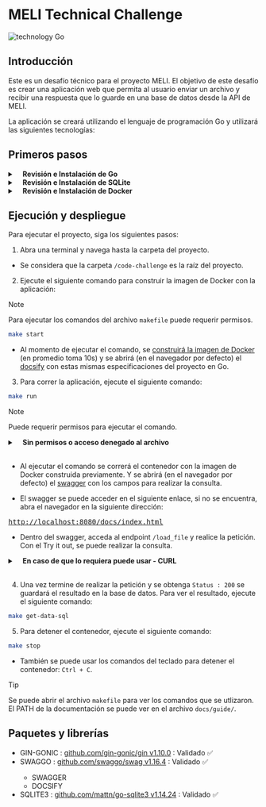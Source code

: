 # MELI Technical Challenge

![technology Go](https://img.shields.io/badge/technology-go-blue.svg)

## Introducción

Este es un desafío técnico para el proyecto MELI. El objetivo de este desafío es crear una aplicación web que permita al usuario enviar un archivo y recibir una respuesta que lo guarde en una base de datos desde la API de MELI.

La aplicación se creará utilizando el lenguaje de programación Go y utilizará las siguientes tecnologías:

## Primeros pasos

<details>
  <summary><b>&emsp;Revisión e Instalación de Go</b></summary>
  <p>En caso de no tener instalado Go, siga los pasos del link-oficial para instalarlo:  <pre><a href="https://golang.org/doc/install">https://golang.org/doc/install</a></pre></p>
  <p>Si tiene instalado Go, revisar la versión instalada con: <code>go version</code>
  <br>El proyecto esta ejecutándose en la versión <u><b>1.22</b></u> de Go.
  </p>
</details>

<details>
  <summary><b>&emsp;Revisión e Instalación de SQLite</b></summary>
  <p>En caso de no tener instalado SQLite, siga los pasos a continuación para instalarlo:  <a href="https://www.sqlite.org/download.html">https://www.sqlite.org/download.html</a></p>
  <p>Si tiene instalado SQLite, revisar la versión instalada con: <code>sqlite3 --version</code>
  <br>El proyecto esta ejecutándose en la versión <u><b>3.41.3</b></u> de SQLite.
  </p>
</details>

<details>
    <summary><b>&emsp;Revisión e Instalación de Docker</b></summary>
    <p>En caso de no tener instalado Docker, siga los pasos a continuación para instalarlo:  <a href="https://docs.docker.com/engine/install/">https://docs.docker.com/engine/install/</a></p>
    <p>Si tiene instalado Docker, revisar la versión instalada con: <code>docker --version</code>
    <br>El proyecto esta ejecutándose en la versión <u><b>27.3.1</b></u> de Docker.
</details>

## Ejecución y despliegue

Para ejecutar el proyecto, siga los siguientes pasos:

1. Abra una terminal y navega hasta la carpeta del proyecto.

- Se considera que la carpeta `/code-challenge` es la raíz del proyecto.

2. Ejecute el siguiente comando para construir la imagen de Docker con la aplicación:

> [!NOTE]  
> Para ejecutar los comandos del archivo `makefile` puede requerir permisos.

```bash
make start
```

- Al momento de ejecutar el comando, se <u>construirá la imagen de Docker</u> (en promedio toma 10s) y se abrirá (en el navegador por defecto) el <u>docsify</u> con estas mismas especificaciones del proyecto en Go.

3. Para correr la aplicación, ejecute el siguiente comando:

```bash
make run
```

> [!NOTE]  
> Puede requerir permisos para ejecutar el comando.

<details>
  <summary>&emsp;<b>Sin permisos o acceso denegado al archivo</b></summary>
  <p>Para correr el proyecto, ejecute el siguiente comando:</p>
  <pre><code>docker run -p 8080:8080 -v $(pwd)/items.db:/app/items.db gin-sqlite-app & open http://localhost:8080/docs/index.html</code></pre>
</details><br>

- Al ejecutar el comando se correrá el contenedor con la imagen de Docker construida previamente. Y se abrirá (en el navegador por defecto) el <u>swagger</u> con los campos para realizar la consulta.

- El swagger se puede acceder en el siguiente enlace, si no se encuentra, abra el navegador en la siguiente dirección:
<pre><a href="http://localhost:8080/docs/index.html">http://localhost:8080/docs/index.html</a></pre>

- Dentro del swagger, acceda al endpoint `/load_file` y realice la petición. Con el Try it out, se puede realizar la consulta.

<details>
  <summary>&emsp;<b>En caso de que lo requiera puede usar - CURL</b></summary>
  <pre><code>curl --location 'localhost:8080/ping' \
--header 'Content-Type: text/plain' \
--data-binary '@'</code></pre>
</details><br>

4. Una vez termine de realizar la petición y se obtenga `Status : 200` se guardará el resultado en la base de datos. Para ver el resultado, ejecute el siguiente comando:

```bash
make get-data-sql
```

5. Para detener el contenedor, ejecute el siguiente comando:

```bash
make stop
```

- También se puede usar los comandos del teclado para detener el contenedor: `Ctrl + C`.

> [!TIP]  
> Se puede abrir el archivo `makefile` para ver los comandos que se utlizaron.
> El PATH de la documentación se puede ver en el archivo `docs/guide/`.

## Paquetes y librerías

<ul>
    <li>GIN-GONIC : <a href="https://pkg.go.dev/github.com/gin-gonic/gin">github.com/gin-gonic/gin v1.10.0</a> : Validado ✅</li>
    <li>SWAGGO : <a href="https://pkg.go.dev/github.com/swaggo/swag/v2">github.com/swaggo/swag v1.16.4</a> : Validado ✅</li>
        <ul>
            <li>SWAGGER</li>
            <li>DOCSIFY</li>
        </ul>
    <li>SQLITE3 : <a href="https://pkg.go.dev/github.com/mattn/go-sqlite3">github.com/mattn/go-sqlite3 v1.14.24</a> : Validado ✅</li>
</ul>
